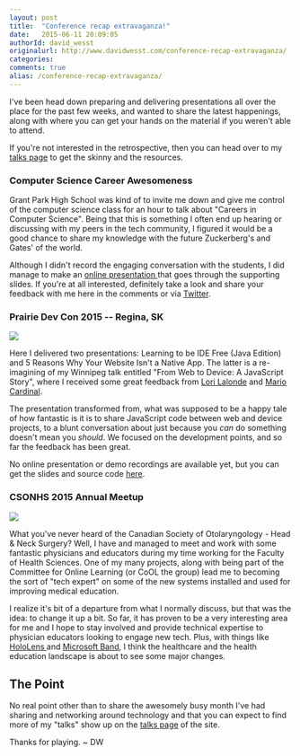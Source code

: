 ```yaml
---
layout: post
title:  "Conference recap extravaganza!"
date:   2015-06-11 20:09:05
authorId: david_wesst
originalurl: http://www.davidwesst.com/conference-recap-extravaganza/
categories:
comments: true
alias: /conference-recap-extravaganza/
---
```


I've been head down preparing and delivering presentations all over the place for the past few weeks, and wanted to share the latest happenings, along with where you can get your hands on the material if you weren't able to attend.

If you're not interested in the retrospective, then you can head over to my [talks page][1] to get the skinny and the resources.

### Computer Science Career Awesomeness

Grant Park High School was kind of to invite me down and give me control of the computer science class for an hour to talk about "Careers in Computer Science". Being that this is something I often end up hearing or discussing with my peers in the tech community, I figured it would be a good chance to share my knowledge with the future Zuckerberg's and Gates' of the world.

Although I didn't record the engaging conversation with the students, I did manage to make an [online presentation ][2] that goes through the supporting slides. If you're at all interested, definitely take a look and share your feedback with me here in the comments or via [Twitter][3].

### Prairie Dev Con 2015 -- Regina, SK

![][4] 

Here I delivered two presentations: Learning to be IDE Free (Java Edition) and 5 Reasons Why Your Website Isn't a Native App. The latter is a re-imagining of my Winnipeg talk entitled "From Web to Device: A JavaScript Story", where I received some great feedback from [Lori Lalonde][5] and [Mario Cardinal][6].

The presentation transformed from, what was supposed to be a happy tale of how fantastic is it is to share JavaScript code between web and device projects, to a blunt conversation about just because you _can_ do something doesn't mean you _should_. We focused on the development points, and so far the feedback has been great.

No online presentation or demo recordings are available yet, but you can get the slides and source code [here][1].

### CSONHS 2015 Annual Meetup

![][7] 

What you've never heard of the Canadian Society of Otolaryngology - Head & Neck Surgery? Well, I have and managed to meet and work with some fantastic physicians and educators during my time working for the Faculty of Health Sciences. One of my many projects, along with being part of the Committee for Online Learning (or CoOL the group) lead me to becoming the sort of "tech expert" on some of the new systems installed and used for improving medical education.

I realize it's bit of a departure from what I normally discuss, but that was the idea: to change it up a bit. So far, it has proven to be a very interesting area for me and I hope to stay involved and provide technical expertise to physician educators looking to engage new tech. Plus, with things like [HoloLens ][8]and [Microsoft Band][9], I think the healthcare and the health education landscape is about to see some major changes.

## The Point

No real point other than to share the awesomely busy month I've had sharing and networking around technology and that you can expect to find more of my "talks" show up on the [talks page][10] of the site.

Thanks for playing. ~ DW

[1]: http://www.davidwesst.com/talks
[2]: https://mix.office.com/watch/1awyqexjvlhq4
[3]: https://twitter.com/davidwesst
[4]: http://www.davidwesst.com/content/images/2015/06/PrDCLogo_Small.png
[5]: https://twitter.com/loriblalonde
[6]: https://mariocardinal.wordpress.com/
[7]: http://www.davidwesst.com/content/images/2015/06/entcanada-program.png
[8]: http://www.case.edu/hololens/
[9]: https://www.microsoft.com/microsoft-band/en-us/developer
[10]: http://davidwesst.com/talks/